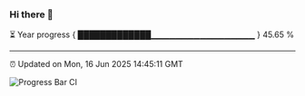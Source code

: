 ### Hi there 👋

⏳ Year progress { █████████████▁▁▁▁▁▁▁▁▁▁▁▁▁▁▁▁▁ } 45.65 %

---

⏰ Updated on Mon, 16 Jun 2025 14:45:11 GMT

![Progress Bar CI](https://github.com/IshwaranRudhara/GIT-ACTION/workflows/Progress%20Bar%20CI/badge.svg)
